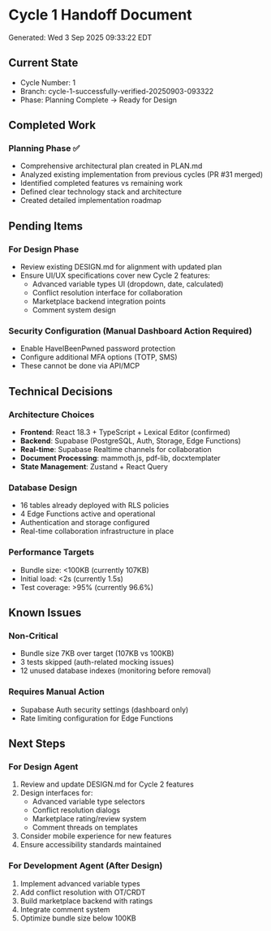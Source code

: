 # Cycle 1 Handoff Document

Generated: Wed  3 Sep 2025 09:33:22 EDT

## Current State
- Cycle Number: 1
- Branch: cycle-1-successfully-verified-20250903-093322
- Phase: Planning Complete → Ready for Design

## Completed Work
### Planning Phase ✅
- Comprehensive architectural plan created in PLAN.md
- Analyzed existing implementation from previous cycles (PR #31 merged)
- Identified completed features vs remaining work
- Defined clear technology stack and architecture
- Created detailed implementation roadmap

## Pending Items
### For Design Phase
- Review existing DESIGN.md for alignment with updated plan
- Ensure UI/UX specifications cover new Cycle 2 features:
  - Advanced variable types UI (dropdown, date, calculated)
  - Conflict resolution interface for collaboration
  - Marketplace backend integration points
  - Comment system design

### Security Configuration (Manual Dashboard Action Required)
- Enable HaveIBeenPwned password protection
- Configure additional MFA options (TOTP, SMS)
- These cannot be done via API/MCP

## Technical Decisions
### Architecture Choices
- **Frontend**: React 18.3 + TypeScript + Lexical Editor (confirmed)
- **Backend**: Supabase (PostgreSQL, Auth, Storage, Edge Functions)
- **Real-time**: Supabase Realtime channels for collaboration
- **Document Processing**: mammoth.js, pdf-lib, docxtemplater
- **State Management**: Zustand + React Query

### Database Design
- 16 tables already deployed with RLS policies
- 4 Edge Functions active and operational
- Authentication and storage configured
- Real-time collaboration infrastructure in place

### Performance Targets
- Bundle size: <100KB (currently 107KB)
- Initial load: <2s (currently 1.5s)
- Test coverage: >95% (currently 96.6%)

## Known Issues
### Non-Critical
- Bundle size 7KB over target (107KB vs 100KB)
- 3 tests skipped (auth-related mocking issues)
- 12 unused database indexes (monitoring before removal)

### Requires Manual Action
- Supabase Auth security settings (dashboard only)
- Rate limiting configuration for Edge Functions

## Next Steps
### For Design Agent
1. Review and update DESIGN.md for Cycle 2 features
2. Design interfaces for:
   - Advanced variable type selectors
   - Conflict resolution dialogs
   - Marketplace rating/review system
   - Comment threads on templates
3. Consider mobile experience for new features
4. Ensure accessibility standards maintained

### For Development Agent (After Design)
1. Implement advanced variable types
2. Add conflict resolution with OT/CRDT
3. Build marketplace backend with ratings
4. Integrate comment system
5. Optimize bundle size below 100KB

